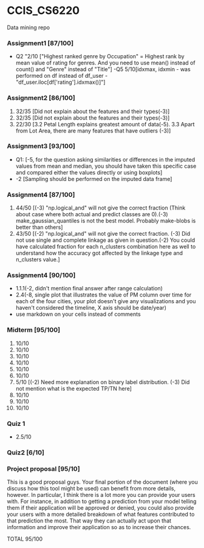 # CCIS_CS6220
Data mining repo
### Assignment1 [87/100]
- Q2 "2/10 ["Highest ranked genre by Occupation" = Highest rank by mean value of rating for genres. And you need to use mean() instead of count() and "Genre" instead of "Title"]
-Q5 5/10[idxmax, idxmin - was performed on df instead of df_user - "df_user.iloc[df['rating'].idxmax()]"]

### Assignment2 [86/100]
1. 32/35 [Did not explain about the features and their types(-3)]
2. 32/35 [Did not explain about the features and their types(-3)]
3. 22/30 [3.2 Petal Length explains greatest amount of data(-5). 3.3 Apart from Lot Area, there are many features that have outliers (-3)]
### Assignment3 [93/100]
- Q1: [-5, for the question asking similarities or differences in the imputed values from mean and median, you should have taken this specific case and compared either the values directly or using boxplots]
- -2 [Sampling should be performed on the imputed data frame]

### Assignment4 [87/100]
1. 44/50 [(-3) "np.logical_and" will not give the correct fraction (Think about case where both actual and predict classes are 0).(-3) make_gaussian_quantiles is not the best model. Probably make-blobs is better than others]
2. 43/50 [(-2) "np.logical_and" will not give the correct fraction. (-3) Did not use single and complete linkage as given in question.(-2) You could have calculated fraction for each n_clusters combination here as well to understand how the accuracy got affected by the linkage type and n_clusters value.]
### Assignment4 [90/100]
- 1.1.1(-2, didn't mention final answer after range calculation)
- 2.4(-8, single plot that illustrates the value of PM column over time for each of the four cities, your plot doesn't give any visualizations and you haven't considered the timeline, X axis should be date/year)
- use markdown on your cells instead of comments
### Midterm [95/100]
1. 10/10
2. 10/10
3. 10/10
4. 10/10
5. 10/10
6. 10/10
7. 5/10 [(-2) Need more explanation on binary label distribution. (-3) Did not mention what is the expected TP/TN here]
8. 10/10
9. 10/10
10. 10/10 

### Quiz 1
- 2.5/10

### Quiz2 [6/10]
### Project proposal [95/10]

This is a good proposal guys. Your final portion of the document (where you discuss how this tool might be used) can benefit from more details, however. In particular, I think there is a lot more you can provide your users with. For instance, in addition to getting a prediction from your model telling them if their application will be approved or denied, you could also provide your users with a more detailed breakdown of what features contributed to that prediction the most. That way they can actually act upon that information and improve their application so as to increase their chances.

TOTAL 95/100

